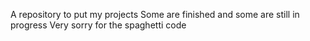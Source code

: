 A repository to put my projects 
Some are finished and some are still in progress 
Very sorry for the spaghetti code
